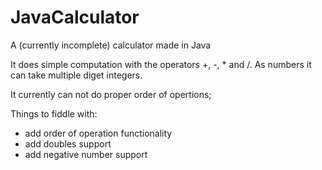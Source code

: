 JavaCalculator
==============

A (currently incomplete) calculator made in Java

It does simple computation with the operators +, -, * and /.
As numbers it can take multiple diget integers.

It currently can not do proper order of opertions;

Things to fiddle with:
* add order of operation functionality
* add doubles support
* add negative number support
